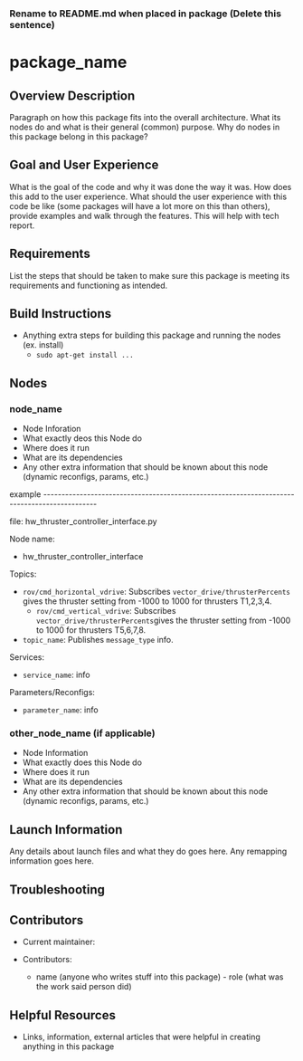 ### Rename to README.md when placed in package (Delete this sentence)

# package_name

## Overview Description

Paragraph on how this package fits into the overall architecture. What its nodes do and what is their general (common) purpose. Why do nodes in this package belong in this package?

## Goal and User Experience

What is the goal of the code and why it was done the way it was. How does this add to the user experience. What should the user experience with this code be like (some packages will have a lot more on this than others), provide examples and walk through the features. This will help with tech report.


## Requirements

List the steps that should be taken to make sure this package is meeting its requirements and functioning as intended.

## Build Instructions 

* Anything extra steps for building this package and running the nodes (ex. install)
  * `sudo apt-get install ...`

## Nodes

### node_name

* Node Inforation
 * What exactly deos this Node do
 * Where does it run
 * What are its dependencies
 * Any other extra information that should be known about this node (dynamic reconfigs, params, etc.)

example ---------------------------------------------------------------------------------------------

file: hw_thruster_controller_interface.py

Node name:
* hw_thruster_controller_interface

Topics:

* `rov/cmd_horizontal_vdrive`:
  Subscribes `vector_drive/thrusterPercents` gives the thruster setting from -1000 to 1000 for thrusters T1,2,3,4.
  * `rov/cmd_vertical_vdrive`:
  Subscribes `vector_drive/thrusterPercents`gives the thruster setting from -1000 to 1000 for thrusters T5,6,7,8.
* `topic_name`:
  Publishes `message_type` info.

Services:
* `service_name`: info

Parameters/Reconfigs:
*  `parameter_name`: info


### other_node_name (if applicable)

* Node Information
 * What exactly does this Node do
 * Where does it run
 * What are its dependencies
 * Any other extra information that should be known about this node (dynamic reconfigs, params, etc.)


## Launch Information

Any details about launch files and what they do goes here.
Any remapping information goes here.

## Troubleshooting

## Contributors

* Current maintainer:

* Contributors:
  * name (anyone who writes stuff into this package) - role (what was the work said person did)

## Helpful Resources

* Links, information, external articles that were helpful in creating anything in this package
